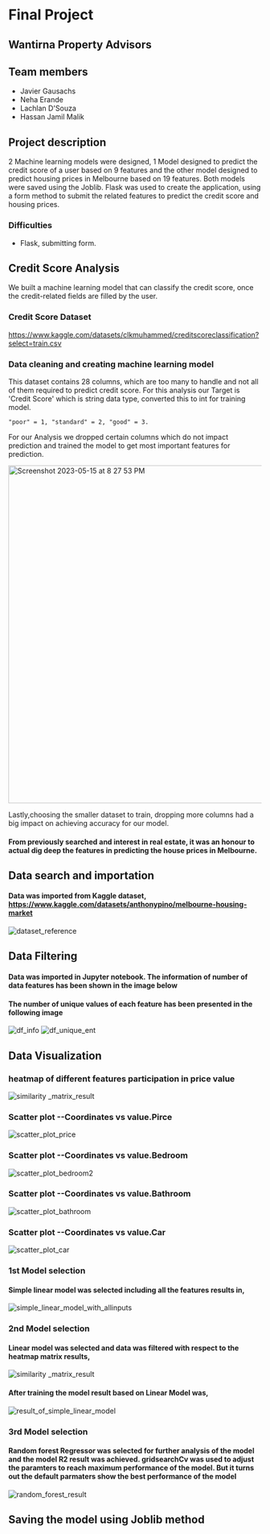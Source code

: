 # Final Project 
## Wantirna Property Advisors

## Team members
- Javier Gausachs
- Neha Erande
- Lachlan D'Souza
- Hassan Jamil Malik

## Project description
2 Machine learning models were designed, 1 Model designed to predict the credit score of a user based on 9 features and the other model
designed to predict housing prices in Melbourne based on 19 features. Both models were saved using the Joblib. Flask was used to create the
application, using a form method to submit the related features to predict the credit score and housing prices. 

### Difficulties 
- Flask, submitting form. 


## Credit Score Analysis

We built a machine learning model that can classify the credit score, once the credit-related fields are filled by the user.

### Credit Score Dataset 

https://www.kaggle.com/datasets/clkmuhammed/creditscoreclassification?select=train.csv

### Data cleaning and creating machine learning model


  This dataset contains 28 columns, which are too many to handle and not all of them required to predict credit score.
   For this analysis our Target is 'Credit Score' which is string data type, converted this to int for training model.
 
    "poor" = 1, "standard" = 2, "good" = 3.
    
  For our Analysis we dropped certain columns which do not impact prediction and trained the model to get most important features for prediction.
  
 <img width="671" alt="Screenshot 2023-05-15 at 8 27 53 PM" src="https://github.com/LKDSOUZA/Wantirna-Project/assets/112359621/a9fe01c7-3163-4537-850f-1a2bd8d2086b">

Lastly,choosing the smaller dataset to train, dropping more columns had a big impact on achieving accuracy for our model.


#### From previously searched and interest in real estate, it was an honour to actual dig deep the features in predicting the house prices in Melbourne. 

## Data search and importation

#### Data was imported from Kaggle dataset, https://www.kaggle.com/datasets/anthonypino/melbourne-housing-market
![dataset_reference](https://github.com/LKDSOUZA/Wantirna-Project/assets/118155597/83f4739b-bc4f-4e2a-9819-bd39b09ff0d2)

## Data Filtering

#### Data was imported in Jupyter notebook. The information of number of data features has been shown in the image below
#### The number of unique values of each feature has been presented in the following image
![df_info](https://github.com/LKDSOUZA/Wantirna-Project/assets/118155597/c57cecf6-4a4f-4bc7-99df-6ede48ad90eb) ![df_unique_ent](https://github.com/LKDSOUZA/Wantirna-Project/assets/118155597/c0107dc2-01ed-4306-8b8e-ee37f6cbc849)

## Data Visualization

### heatmap of different features participation in price value
![similarity _matrix_result](https://github.com/LKDSOUZA/Wantirna-Project/assets/118155597/6526e70d-3ed1-44f8-9dfb-f7b474a2af11)

### Scatter plot --Coordinates vs value.Pirce
![scatter_plot_price](https://github.com/HJM2707/deep_learning_challenge/assets/118155597/517e6a92-ac69-40e4-8b99-70b680647913)

### Scatter plot --Coordinates vs value.Bedroom
![scatter_plot_bedroom2](https://github.com/HJM2707/deep_learning_challenge/assets/118155597/f1abfc3f-8b76-48a3-907f-d80340991f45)

### Scatter plot --Coordinates vs value.Bathroom
![scatter_plot_bathroom](https://github.com/HJM2707/deep_learning_challenge/assets/118155597/a4422cbe-abaa-4109-9552-7fdfd80f7adf)

### Scatter plot --Coordinates vs value.Car
![scatter_plot_car](https://github.com/HJM2707/deep_learning_challenge/assets/118155597/af41be97-6410-4d37-b285-63df758a1e86)


### 1st Model selection

#### Simple linear model was selected including all the features results in, 
![simple_linear_model_with_allinputs](https://github.com/LKDSOUZA/Wantirna-Project/assets/118155597/3633bfe2-db62-47f9-9096-b84d5a62712f)

### 2nd Model selection

#### Linear model was selected and data was filtered with respect to the heatmap matrix results, 
![similarity _matrix_result](https://github.com/LKDSOUZA/Wantirna-Project/assets/118155597/6526e70d-3ed1-44f8-9dfb-f7b474a2af11)

#### After training the model result based on Linear Model was,
![result_of_simple_linear_model](https://github.com/LKDSOUZA/Wantirna-Project/assets/118155597/cceda6ff-532c-42dc-8c78-14fd9b2b729b)

### 3rd Model selection

#### Random forest Regressor was selected for further analysis of the model and the model R2 result was achieved. gridsearchCv was used to adjust the paramters to reach maximum performance of the model. But it turns out the default parmaters show the best performance of the model
![random_forest_result](https://github.com/LKDSOUZA/Wantirna-Project/assets/118155597/8edefc83-9abe-4f21-bdcd-aedd9a3c1d35)

## Saving the model using Joblib method


